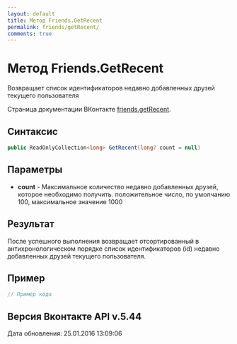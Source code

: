 ```yaml
---
layout: default
title: Метод Friends.GetRecent
permalink: friends/getRecent/
comments: true
---
```

# Метод Friends.GetRecent
Возвращает список идентификаторов недавно добавленных друзей текущего пользователя

Страница документации ВКонтакте [friends.getRecent](https://vk.com/dev/friends.getRecent).
## Синтаксис
``` csharp
public ReadOnlyCollection<long> GetRecent(long? count = null)
```

## Параметры
+ **count** - Максимальное количество недавно добавленных друзей, которое необходимо получить. положительное число, по умолчанию 100, максимальное значение 1000

## Результат
После успешного выполнения возвращает отсортированный в антихронологическом порядке список идентификаторов (id) недавно добавленных друзей текущего пользователя.

## Пример
``` csharp
// Пример кода
```

## Версия Вконтакте API v.5.44
Дата обновления: 25.01.2016 13:09:06

